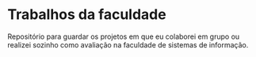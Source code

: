 # Trabalhos da faculdade
Repositório para guardar os projetos em que eu colaborei em grupo ou realizei sozinho como avaliação na faculdade de sistemas de informação.
